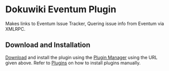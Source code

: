 # Dokuwiki Eventum Plugin

Makes links to Eventum Issue Tracker, Quering issue info from Eventum via XMLRPC.

## Download and Installation

[Download] and install the plugin using the [Plugin Manager] using the URL given above.
Refer to [Plugins] on how to install plugins manually.

[Download]: https://github.com/eventum/dokuwiki-plugin-eventum/releases/latest
[Plugin Manager]: https://www.dokuwiki.org/plugin:plugin
[Plugins]: https://www.dokuwiki.org/plugins
